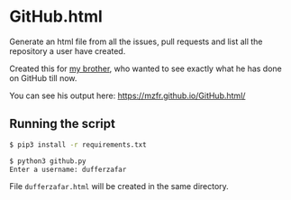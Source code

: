 # GitHub.html

Generate an html file from all the issues, pull requests and list all the repository a user have created.

Created this for [my brother](http://github.com/dufferzafar/), who wanted to see exactly what he has done on GitHub till now.

You can see his output here: https://mzfr.github.io/GitHub.html/

## Running the script

```bash
$ pip3 install -r requirements.txt

$ python3 github.py
Enter a username: dufferzafar
```

File `dufferzafar.html` will be created in the same directory.
